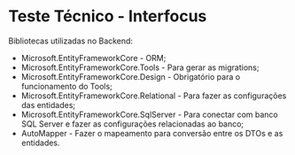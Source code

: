 # Teste Técnico - Interfocus

Bibliotecas utilizadas no Backend:
- Microsoft.EntityFrameworkCore - ORM;
- Microsoft.EntityFrameworkCore.Tools - Para gerar as migrations;
- Microsoft.EntityFrameworkCore.Design - Obrigatório para o funcionamento do Tools;
- Microsoft.EntityFrameworkCore.Relational - Para fazer as configurações das entidades;
- Microsoft.EntityFrameworkCore.SqlServer - Para conectar com banco SQL Server e fazer as configurações relacionadas ao banco;
- AutoMapper - Fazer o mapeamento para conversão entre os DTOs e as entidades.
